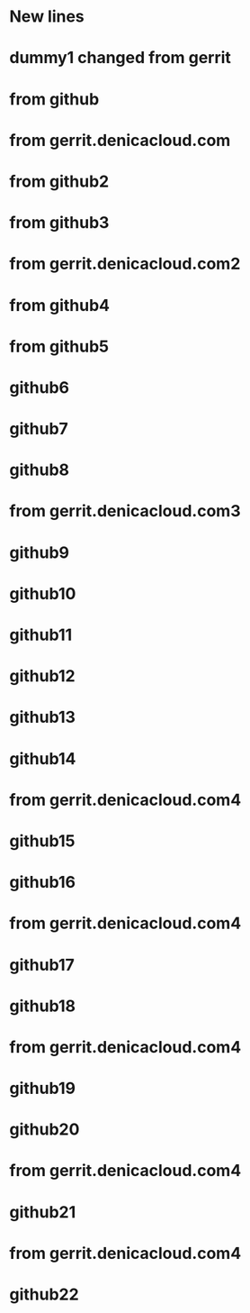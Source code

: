 # New lines
# dummy1 changed from gerrit
# from github
# from gerrit.denicacloud.com
# from github2
# from github3

# from gerrit.denicacloud.com2
# from github4
# from github5
# github6
# github7
# github8
# from gerrit.denicacloud.com3
# github9
# github10
# github11
# github12
# github13
# github14
# from gerrit.denicacloud.com4
# github15
# github16
# from gerrit.denicacloud.com4
# github17
# github18
# from gerrit.denicacloud.com4
# github19
# github20
# from gerrit.denicacloud.com4
# github21
# from gerrit.denicacloud.com4
# github22
